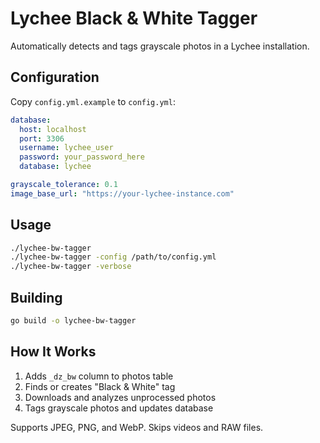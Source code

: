 # Lychee Black & White Tagger

Automatically detects and tags grayscale photos in a Lychee installation.

## Configuration

Copy `config.yml.example` to `config.yml`:

```yaml
database:
  host: localhost
  port: 3306
  username: lychee_user
  password: your_password_here
  database: lychee

grayscale_tolerance: 0.1
image_base_url: "https://your-lychee-instance.com"
```

## Usage

```bash
./lychee-bw-tagger
./lychee-bw-tagger -config /path/to/config.yml
./lychee-bw-tagger -verbose
```

## Building

```bash
go build -o lychee-bw-tagger
```

## How It Works

1. Adds `_dz_bw` column to photos table
2. Finds or creates "Black & White" tag
3. Downloads and analyzes unprocessed photos
4. Tags grayscale photos and updates database

Supports JPEG, PNG, and WebP. Skips videos and RAW files.
